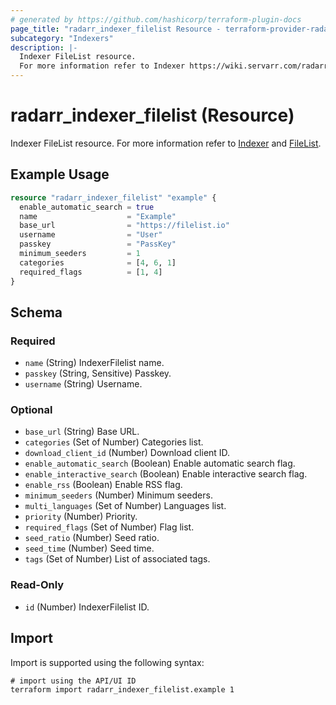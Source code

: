 ```yaml
---
# generated by https://github.com/hashicorp/terraform-plugin-docs
page_title: "radarr_indexer_filelist Resource - terraform-provider-radarr"
subcategory: "Indexers"
description: |-
  Indexer FileList resource.
  For more information refer to Indexer https://wiki.servarr.com/radarr/settings#indexers and FileList https://wiki.servarr.com/radarr/supported#filelist.
---
```


# radarr_indexer_filelist (Resource)

<!-- subcategory:Indexers -->
Indexer FileList resource.
For more information refer to [Indexer](https://wiki.servarr.com/radarr/settings#indexers) and [FileList](https://wiki.servarr.com/radarr/supported#filelist).

## Example Usage

```terraform
resource "radarr_indexer_filelist" "example" {
  enable_automatic_search = true
  name                    = "Example"
  base_url                = "https://filelist.io"
  username                = "User"
  passkey                 = "PassKey"
  minimum_seeders         = 1
  categories              = [4, 6, 1]
  required_flags          = [1, 4]
}
```

<!-- schema generated by tfplugindocs -->
## Schema

### Required

- `name` (String) IndexerFilelist name.
- `passkey` (String, Sensitive) Passkey.
- `username` (String) Username.

### Optional

- `base_url` (String) Base URL.
- `categories` (Set of Number) Categories list.
- `download_client_id` (Number) Download client ID.
- `enable_automatic_search` (Boolean) Enable automatic search flag.
- `enable_interactive_search` (Boolean) Enable interactive search flag.
- `enable_rss` (Boolean) Enable RSS flag.
- `minimum_seeders` (Number) Minimum seeders.
- `multi_languages` (Set of Number) Languages list.
- `priority` (Number) Priority.
- `required_flags` (Set of Number) Flag list.
- `seed_ratio` (Number) Seed ratio.
- `seed_time` (Number) Seed time.
- `tags` (Set of Number) List of associated tags.

### Read-Only

- `id` (Number) IndexerFilelist ID.

## Import

Import is supported using the following syntax:

```shell
# import using the API/UI ID
terraform import radarr_indexer_filelist.example 1
```
